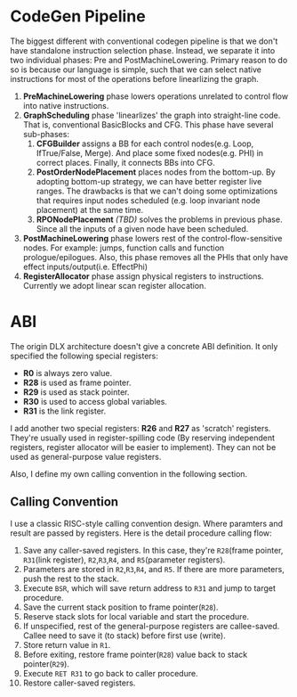# CodeGen Pipeline
The biggest different with conventional codegen pipeline is that we don't
have standalone instruction selection phase. Instead, we separate it into two
individual phases: Pre and PostMachineLowering. Primary reason to do so is because our language is simple, such that we can select native instructions for most of the operations before linearlizing the graph.

1. **PreMachineLowering** phase lowers operations unrelated to control flow into native instructions.
2. **GraphScheduling** phase 'linearlizes' the graph into straight-line code. That is, conventional BasicBlocks and CFG. This phase have several sub-phases:
   1. **CFGBuilder** assigns a BB for each control nodes(e.g. Loop, IfTrue/False, Merge). And place some fixed nodes(e.g. PHI) in correct places. Finally, it connects BBs into CFG.
   2. **PostOrderNodePlacement** places nodes from the bottom-up. By adopting bottom-up strategy, we can have better register live ranges. The drawbacks is that we can't doing some optimizations that requires input nodes scheduled (e.g. loop invariant node placement) at the same time.
   3. **RPONodePlacement** _(TBD)_ solves the problems in previous phase. Since all the inputs of a given node have been scheduled.
3. **PostMachineLowering** phase lowers rest of the control-flow-sensitive nodes. For example: jumps, function calls and function prologue/epilogues. Also, this phase removes all the PHIs that only have effect inputs/output(i.e. EffectPhi)
4. **RegisterAllocator** phase assign physical registers to instructions. Currently we adopt linear scan register allocation.

# ABI
The origin DLX architecture doesn't give a concrete ABI definition. It only specified the following special registers:
 - **R0** is always zero value.
 - **R28** is used as frame pointer.
 - **R29** is used as stack pointer.
 - **R30** is used to access global variables.
 - **R31** is the link register.

I add another two special registers: **R26** and **R27** as 'scratch' registers. They're usually used in register-spilling code (By reserving independent registers, register allocator will be easier to implement). They can not be used as general-purpose value registers.

Also, I define my own calling convention in the following section.

## Calling Convention
I use a classic RISC-style calling convention design. Where paramters and 
result are passed by registers. Here is the detail procedure calling flow:
1. Save any caller-saved registers. In this case, they're `R28`(frame pointer, `R31`(link register), `R2`,`R3`,`R4`, and `R5`(parameter registers).
2. Parameters are stored in `R2`,`R3`,`R4`, and `R5`. If there are more parameters, push the rest to the stack.
3. Execute `BSR`, which will save return address to `R31` and jump to target procedure.
4. Save the current stack position to frame pointer(`R28`).
5. Reserve stack slots for local variable and start the procedure.
6. If unspecified, rest of the general-purpose registers are callee-saved. Callee need to save it (to stack) before first use (write).
7. Store return value in `R1`.
8. Before exiting, restore frame pointer(`R28`) value back to stack pointer(`R29`).
9. Execute `RET R31` to go back to caller procedure.
10. Restore caller-saved registers.